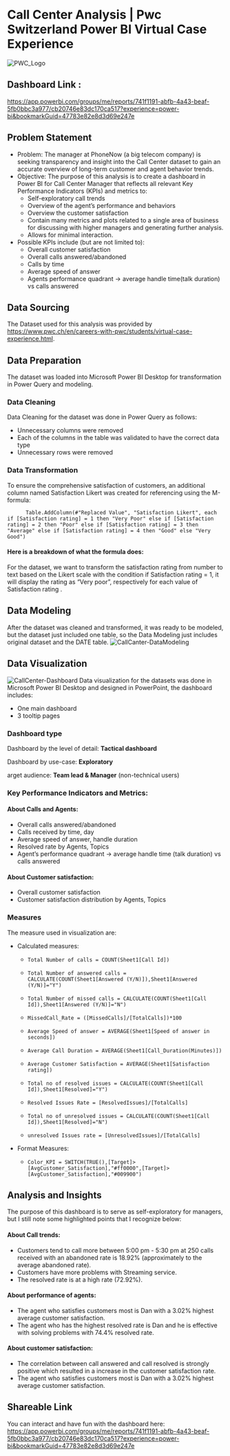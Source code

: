 # Call Center Analysis | Pwc Switzerland Power BI Virtual Case Experience
![PWC_Logo](https://github.com/s-narmada/Call-Center-Analysis/assets/58018941/1db8e82f-7a32-40ad-a16d-fb52d51d7fc5)

## Dashboard Link :
https://app.powerbi.com/groups/me/reports/741f1191-abfb-4a43-beaf-5fb0bbc3a977/cb20746e83dc170ca517?experience=power-bi&bookmarkGuid=47783e82e8d3d69e247e

## Problem Statement
- Problem: The manager at PhoneNow (a big telecom company) is seeking transparency and insight into the Call Center dataset to gain an accurate overview of long-term customer and agent behavior trends.
- Objective: The purpose of this analysis is to create a dashboard in Power BI for Call Center Manager that reflects all relevant Key Performance Indicators (KPIs) and metrics to:
  * Self-exploratory call trends
  * Overview of the agent’s performance and behaviors
  * Overview the customer satisfaction
  * Contain many metrics and plots related to a single area of business for discussing with higher managers and generating further analysis.
  * Allows for minimal interaction.
- Possible KPIs include (but are not limited to):
  * Overall customer satisfaction
  * Overall calls answered/abandoned
  * Calls by time
  * Average speed of answer
  * Agents performance quadrant -> average handle time(talk duration) vs calls answered

## Data Sourcing
The Dataset used for this analysis was provided by https://www.pwc.ch/en/careers-with-pwc/students/virtual-case-experience.html.

## Data Preparation
The dataset was loaded into Microsoft Power BI Desktop for transformation in Power Query and modeling.

### Data Cleaning
Data Cleaning for the dataset was done in Power Query as follows:
- Unnecessary columns were removed
- Each of the columns in the table was validated to have the correct data type
- Unnecessary rows were removed

### Data Transformation
To ensure the comprehensive satisfaction of customers, an additional column named Satisfaction Likert was created for referencing using the M-formula:

          Table.AddColumn(#"Replaced Value", "Satisfaction Likert", each if [Satisfaction rating] = 1 then "Very Poor" else if [Satisfaction rating] = 2 then "Poor" else if [Satisfaction rating] = 3 then "Average" else if [Satisfaction rating] = 4 then "Good" else "Very Good")

#### Here is a breakdown of what the formula does:
For the dataset, we want to transform the satisfaction rating from number to text based on the Likert scale with the condition if Satisfaction rating = 1, it will display the rating as “Very poor”, respectively for each value of Satisfaction rating .

## Data Modeling
After the dataset was cleaned and transformed, it was ready to be modeled, but the dataset just included one table, so the Data Modeling just includes original dataset and the DATE table.
![CallCanter-DataModeling](https://github.com/s-narmada/Call-Center-Analysis/assets/58018941/e377d9c3-dffd-4555-83f0-53c3b10f4ed7)

## Data Visualization
![CallCenter-Dashboard](https://github.com/s-narmada/Call-Center-Analysis/assets/58018941/72943069-d1ba-469b-8a96-ac066fa8a386)
Data visualization for the datasets was done in Microsoft Power BI Desktop and designed in PowerPoint, the dashboard includes:
- One main dashboard
- 3 tooltip pages

### Dashboard type
Dashboard by the level of detail: **Tactical dashboard**

Dashboard by use-case: **Exploratory**

arget audience: **Team lead & Manager** (non-technical users)

### Key Performance Indicators and Metrics:
#### About Calls and Agents:
- Overall calls answered/abandoned
- Calls received by time, day
- Average speed of answer, handle duration
- Resolved rate by Agents, Topics
- Agent’s performance quadrant -> average handle time (talk duration) vs calls answered

#### About Customer satisfaction:
- Overall customer satisfaction
- Customer satisfaction distribution by Agents, Topics

### Measures
The measure used in visualization are:
- Calculated measures:
    -     Total Number of calls = COUNT(Sheet1[Call Id])
    -     Total Number of answered calls = CALCULATE(COUNT(Sheet1[Answered (Y/N)]),Sheet1[Answered (Y/N)]="Y")
    -     Total Number of missed calls = CALCULATE(COUNT(Sheet1[Call Id]),Sheet1[Answered (Y/N)]="N")
    -     MissedCall_Rate = ([MissedCalls]/[TotalCalls])*100
    -     Average Speed of answer = AVERAGE(Sheet1[Speed of answer in seconds])
    -     Average Call Duration = AVERAGE(Sheet1[Call_Duration(Minutes)])
    -     Average Customer Satisfaction = AVERAGE(Sheet1[Satisfaction rating])
    -     Total no of resolved issues = CALCULATE(COUNT(Sheet1[Call Id]),Sheet1[Resolved]="Y")
    -     Resolved Issues Rate = [ResolvedIssues]/[TotalCalls]
    -     Total no of unresolved issues = CALCULATE(COUNT(Sheet1[Call Id]),Sheet1[Resolved]="N")
    -     unresolved Issues rate = [UnresolvedIssues]/[TotalCalls]

- Format Measures:
    -     Color_KPI = SWITCH(TRUE(),[Target]>[AvgCustomer_Satisfaction],"#ff0000",[Target]>[AvgCustomer_Satisfaction],"#009900")

## Analysis and Insights
The purpose of this dashboard is to serve as self-exploratory for managers, but I still note some highlighted points that I recognize below:
#### About Call trends:
- Customers tend to call more between 5:00 pm - 5:30 pm at 250 calls received with an abandoned rate is 18.92% (approximately to the average abandoned rate).
- Customers have more problems with Streaming service.
- The resolved rate is at a high rate (72.92%).
#### About performance of agents:
- The agent who satisfies customers most is Dan with a 3.02% highest average customer satisfaction.
- The agent who has the highest resolved rate is Dan and he is effective with solving problems with 74.4% resolved rate.
#### About customer satisfaction:
- The correlation between call answered and call resolved is strongly positive which resulted in a increase in the customer satisfaction rate.
- The agent who satisfies customers most is Dan with a 3.02% highest average customer satisfaction.

## Shareable Link
You can interact and have fun with the dashboard here:
https://app.powerbi.com/groups/me/reports/741f1191-abfb-4a43-beaf-5fb0bbc3a977/cb20746e83dc170ca517?experience=power-bi&bookmarkGuid=47783e82e8d3d69e247e


